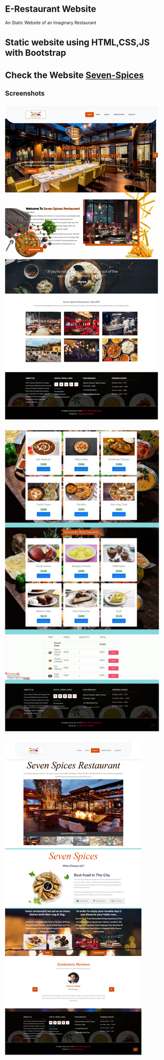 # E-Restaurant Website
An Static Website of an Imaginary Restaurant
# Static website using HTML,CSS,JS with Bootstrap
# Check the Website <a href='https://seven-spices-restaurant.web.app/'>Seven-Spices</a>

## Screenshots

## ![Output Screenshot](output/SEVEN-SPICES-501x1024.png)

## ![](output/SEVEN-SPICES-MENU-2-526x1024.png)

## ![](output/ABOUT-US.png)
